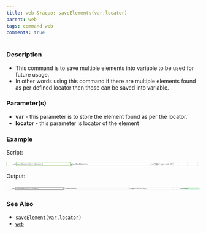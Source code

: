 ```yaml
---
title: web &raquo; saveElements(var,locator)
parent: web
tags: command web
comments: true
---
```


### Description

*   This command is to save multiple elements into variable to be used for future usage.
*   In other words using this command if there are multiple elements found as per defined locator then those can be saved into variable.

### Parameter(s)

- **var** - this parameter is to store the element found as per the locator.
- **locator** - this parameter is locator of the element

### Example

Script:

![](image/saveElements_01.png)

Output:

![](image/saveElements_02.png)

### See Also

*   [`saveElement(var,locator)`](saveElement(var,locator))
*   [`web`](index)